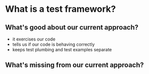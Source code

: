 # What is a test framework?

## What's good about our current approach?

- it exercises our code
- tells us if our code is behaving correctly
- keeps test plumbing and test examples separate

## What's missing from our current approach?
